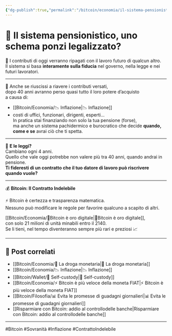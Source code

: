 ```yaml
---
{"dg-publish":true,"permalink":"/bitcoin/economia/il-sistema-pensionistico/","title":"🎰 Il sistema pensionistico, uno schema ponzi legalizzato?","tags":["Bitcoin","Pensioni","Ponzi","Inflazione","Sicurezza","Sovranità"]}
---
```



# 🎰 **Il sistema pensionistico, uno schema ponzi legalizzato?**

💸 I contributi di oggi verranno ripagati con il lavoro futuro di qualcun altro.  
Il sistema si basa **interamente sulla fiducia** nel governo, nella legge e nei futuri lavoratori.

---

👔 Anche se riuscissi a riavere i contributi versati,  
dopo 40 anni avranno perso quasi tutto il loro potere d’acquisto  
a causa di:  
- [[Bitcoin/Economia/📉 Inflazione\|📉 Inflazione]]
- costi di uffici, funzionari, dirigenti, esperti…  
In pratica stai finanziando non solo la tua pensione (forse),  
ma anche un sistema pachidermico e burocratico che decide **quando, come e se** avrai ciò che ti spetta.

---

📜 **E le leggi?**  
Cambiano ogni 4 anni.  
Quello che vale oggi potrebbe non valere più tra 40 anni, quando andrai in pensione.  
**Ti fideresti di un contratto che il tuo datore di lavoro può riscrivere quando vuole?**

---

💰 **Bitcoin: Il Contratto Indelebile**

⚡️ Bitcoin è certezza e trasparenza matematica.  
Nessuno può modificare le regole per favorire qualcuno a scapito di altri.

[[Bitcoin/Economia/🥇Bitcoin è oro digitale\|🥇Bitcoin è oro digitale]],  
con solo 21 milioni di unità minabili entro il 2140.  
Se li tieni, nel tempo diventeranno sempre più rari e preziosi 📈

---

## 🔗 Post correlati

- [[Bitcoin/Economia/💉 La droga monetaria\|💉 La droga monetaria]]  
- [[Bitcoin/Economia/📉 Inflazione\|📉 Inflazione]]  
- [[Bitcoin/Wallet/🔐 Self-custody\|🔐 Self-custody]]  
- [[Bitcoin/Economia/⚡️ Bitcoin è più veloce della moneta FIAT\|⚡️ Bitcoin è più veloce della moneta FIAT]]  
- [[Bitcoin/Filosofia/📊 Evita le promesse di guadagni giornalieri\|📊 Evita le promesse di guadagni giornalieri]]  
- [[Risparmiare con Bitcoin: addio al controllodelle banche\|Risparmiare con Bitcoin: addio al controllodelle banche]]

---

#Bitcoin #Sovranità #Inflazione #ContrattoIndelebile
